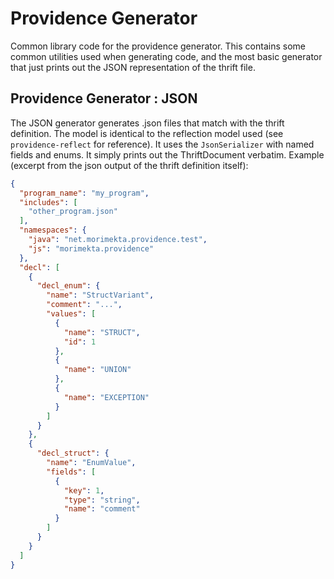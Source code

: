 Providence Generator
====================

Common library code for the providence generator. This contains some common
utilities used when generating code, and the most basic generator that
just prints out the JSON representation of the thrift file.

## Providence Generator : JSON

The JSON generator generates .json files that match with the thrift definition.
The model is identical to the reflection model used (see `providence-reflect` for
reference). It uses the `JsonSerializer` with named fields and enums. It simply
prints out the ThriftDocument verbatim. Example (excerpt from the json output of
the thrift definition itself):

```json
{
  "program_name": "my_program",
  "includes": [
    "other_program.json"
  ],
  "namespaces": {
    "java": "net.morimekta.providence.test",
    "js": "morimekta.providence"
  },
  "decl": [
    {
      "decl_enum": {
        "name": "StructVariant",
        "comment": "...",
        "values": [
          {
            "name": "STRUCT",
            "id": 1
          },
          {
            "name": "UNION"
          },
          {
            "name": "EXCEPTION"
          }
        ]
      }
    },
    {
      "decl_struct": {
        "name": "EnumValue",
        "fields": [
          {
            "key": 1,
            "type": "string",
            "name": "comment"
          }
        ]
      }
    }
  ]
}
```
